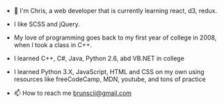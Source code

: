 - 👋 I'm Chris, a web developer that is currently learning react, d3, redux.
- I like SCSS and jQuery.
- My love of programming goes back to my first year of college in 2008, when I took a class in C++. 
- I learned C++, C#, Java, Python 2.6, abd VB.NET in college
- I learned Python 3.X, JavaScript, HTML and CSS on my own using resources like freeCodeCamp, MDN, youtube, and tons of practice 

- 📫 How to reach me brunscii@gmail.com



<!---
brunscii/brunscii is a ✨ special ✨ repository because its `README.md` (this file) appears on your GitHub profile.
You can click the Preview link to take a look at your changes.
--->
<!-- [![Brunscii's GitHub stats](https://github-readme-stats.vercel.app/api?username=brunscii&count_private=true&show_icons=true&theme=radical&hide_rank=false)](https://github.com/anuraghazra/github-readme-stats)
 -->

